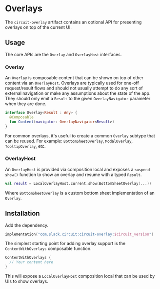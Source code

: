 Overlays
======

The `circuit-overlay` artifact contains an optional API for presenting overlays on top of the current UI.

## Usage

The core APIs are the `Overlay` and `OverlayHost` interfaces.

### Overlay

An `Overlay` is composable content that can be shown on top of other content via an `OverlayHost`. Overlays are typically used for one-off request/result flows and should not usually attempt to do any sort of external navigation or make any assumptions about the state of the app. They should only emit a `Result` to the given `OverlayNavigator` parameter when they are done.

```kotlin
interface Overlay<Result : Any> {
  @Composable
  fun Content(navigator: OverlayNavigator<Result>)
}
```

For common overlays, it's useful to create a common `Overlay` subtype that can be reused. For
example: `BottomSheetOverlay`, `ModalOverlay`, `TooltipOverlay`, etc.

### OverlayHost

An `OverlayHost` is provided via composition local and exposes a `suspend show()` function to show an overlay and resume with a typed `Result`.

```kotlin
val result = LocalOverlayHost.current.show(BottomSheetOverlay(...))
```

Where `BottomSheetOverlay` is a custom bottom sheet implementation of an `Overlay`.

## Installation

Add the dependency.

```kotlin
implementation("com.slack.circuit:circuit-overlay:$circuit_version")
```

The simplest starting point for adding overlay support is the `ContentWithOverlays` composable function.

```kotlin
ContentWithOverlays {
  // Your content here
}
```

This will expose a `LocalOverlayHost` composition local that can be used by UIs to show overlays.
